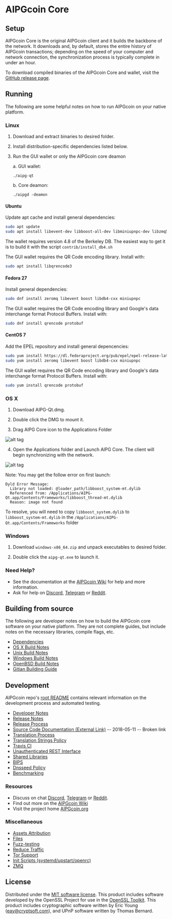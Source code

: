 AIPGcoin Core
==============

Setup
---------------------
AIPGcoin Core is the original AIPGcoin client and it builds the backbone of the network. It downloads and, by default, stores the entire history of AIPGcoin transactions; depending on the speed of your computer and network connection, the synchronization process is typically complete in under an hour.

To download compiled binaries of the AIPGcoin Core and wallet, visit the [GitHub release page](https://github.com/AIPGProject/AIPGcoin/releases).

Running
---------------------
The following are some helpful notes on how to run AIPGcoin on your native platform.

### Linux

1) Download and extract binaries to desired folder.

2) Install distribution-specific dependencies listed below.

3) Run the GUI wallet or only the AIPGcoin core deamon

   a. GUI wallet:

   `./aipg-qt`

   b. Core deamon:

   `./aipgd -deamon`

#### Ubuntu

Update apt cache and install general dependencies:

```bash
sudo apt update
sudo apt install libevent-dev libboost-all-dev libminiupnpc-dev libzmq5 software-properties-common
```

The wallet requires version 4.8 of the Berkeley DB. The easiest way to get it is to build it with the script `contrib/install_db4.sh`


The GUI wallet requires the QR Code encoding library. Install with:
```bash
sudo apt install libqrencode3
```

#### Fedora 27

Install general dependencies:
```bash
sudo dnf install zeromq libevent boost libdb4-cxx miniupnpc
```

The GUI wallet requires the QR Code encoding library and Google's data interchange format Protocol Buffers. Install with:
```bash
sudo dnf install qrencode protobuf
```

#### CentOS 7

Add the EPEL repository and install general depencencies:

```bash
sudo yum install https://dl.fedoraproject.org/pub/epel/epel-release-latest-7.noarch.rpm
sudo yum install zeromq libevent boost libdb4-cxx miniupnpc
```

The GUI wallet requires the QR Code encoding library and Google's data interchange format Protocol Buffers. Install with:
```bash
sudo yum install qrencode protobuf
```

### OS X

1) Download AIPG-Qt.dmg.

2) Double click the DMG to mount it.

3) Drag AIPG Core icon to the Applications Folder

![alt tag](https://i.imgur.com/GLhBFUV.png)

4) Open the Applications folder and Launch AIPG Core. The client will begin synchronizing with the network.

![alt tag](https://i.imgur.com/v3962qo.png)

Note: You may get the follow error on first launch:
```
Dyld Error Message:
  Library not loaded: @loader_path/libboost_system-mt.dylib
  Referenced from: /Applications/AIPG-Qt.app/Contents/Frameworks/libboost_thread-mt.dylib
  Reason: image not found
```
To resolve, you will need to copy `libboost_system.dylib` to `libboost_system-mt.dylib` in the `/Applications/AIPG-Qt.app/Contents/Frameworks` folder

### Windows

1) Download `windows-x86_64.zip` and unpack executables to desired folder.

2) Double click the `aipg-qt.exe` to launch it.

### Need Help?

- See the documentation at the [AIPGcoin Wiki](https://aipg.wiki/wiki/AIPGcoin_Wiki) for help and more information.
- Ask for help on [Discord](https://discord.gg/DUkcBst), [Telegram](https://t.me/AIPGcoinDev) or [Reddit](https://www.reddit.com/r/AIPGcoin/).

Building from source
---------------------
The following are developer notes on how to build the AIPGcoin core software on your native platform. They are not complete guides, but include notes on the necessary libraries, compile flags, etc.

- [Dependencies](https://github.com/AIPGProject/AIPGcoin/tree/master/doc/dependencies.md)
- [OS X Build Notes](https://github.com/AIPGProject/AIPGcoin/tree/master/doc/build-osx.md)
- [Unix Build Notes](https://github.com/AIPGProject/AIPGcoin/tree/master/doc/build-unix.md)
- [Windows Build Notes](https://github.com/AIPGProject/AIPGcoin/tree/master/doc/build-windows.md)
- [OpenBSD Build Notes](https://github.com/AIPGProject/AIPGcoin/tree/master/doc/build-openbsd.md)
- [Gitian Building Guide](https://github.com/AIPGProject/AIPGcoin/tree/master/doc/gitian-building.md)

Development
---------------------
AIPGcoin repo's [root README](https://github.com/AIPGProject/AIPGcoin/blob/master/README.md) contains relevant information on the development process and automated testing.

- [Developer Notes](https://github.com/AIPGProject/AIPGcoin/blob/master/doc/developer-notes.md)
- [Release Notes](https://github.com/AIPGProject/AIPGcoin/blob/master/doc/release-notes.md)
- [Release Process](https://github.com/AIPGProject/AIPGcoin/blob/master/doc/release-process.md)
- [Source Code Documentation (External Link)](https://dev.visucore.com/aipg/doxygen/) -- 2018-05-11 -- Broken link
- [Translation Process](https://github.com/AIPGProject/AIPGcoin/blob/master/doc/translation_process.md)
- [Translation Strings Policy](https://github.com/AIPGProject/AIPGcoin/blob/master/doc/translation_strings_policy.md)
- [Travis CI](https://github.com/AIPGProject/AIPGcoin/blob/master/doc/travis-ci.md)
- [Unauthenticated REST Interface](https://github.com/AIPGProject/AIPGcoin/blob/master/doc/REST-interface.md)
- [Shared Libraries](https://github.com/AIPGProject/AIPGcoin/blob/master/doc/shared-libraries.md)
- [BIPS](https://github.com/AIPGProject/AIPGcoin/blob/master/doc/bips.md)
- [Dnsseed Policy](https://github.com/AIPGProject/AIPGcoin/blob/master/doc/dnsseed-policy.md)
- [Benchmarking](https://github.com/AIPGProject/AIPGcoin/blob/master/doc/benchmarking.md)

### Resources
- Discuss on chat [Discord](https://discord.gg/jn6uhur), [Telegram](https://t.me/AIPGcoinDev) or [Reddit](https://www.reddit.com/r/AIPGcoin/).
- Find out more on the [AIPGcoin Wiki](https://aipg.wiki/wiki/AIPGcoin_Wiki)
- Visit the project home [AIPGcoin.org](https://aipgcoin.org)

### Miscellaneous
- [Assets Attribution](https://github.com/AIPGProject/AIPGcoin/blob/master/doc/assets-attribution.md)
- [Files](https://github.com/AIPGProject/AIPGcoin/blob/master/doc/files.md)
- [Fuzz-testing](https://github.com/AIPGProject/AIPGcoin/blob/master/doc/fuzzing.md)
- [Reduce Traffic](https://github.com/AIPGProject/AIPGcoin/blob/master/doc/reduce-traffic.md)
- [Tor Support](https://github.com/AIPGProject/AIPGcoin/blob/master/doc/tor.md)
- [Init Scripts (systemd/upstart/openrc)](https://github.com/AIPGProject/AIPGcoin/blob/master/doc/init.md)
- [ZMQ](https://github.com/AIPGProject/AIPGcoin/blob/master/doc/zmq.md)

License
---------------------
Distributed under the [MIT software license](https://github.com/AIPGProject/AIPGcoin/blob/master/COPYING).
This product includes software developed by the OpenSSL Project for use in the [OpenSSL Toolkit](https://www.openssl.org/). This product includes
cryptographic software written by Eric Young ([eay@cryptsoft.com](mailto:eay@cryptsoft.com)), and UPnP software written by Thomas Bernard.
